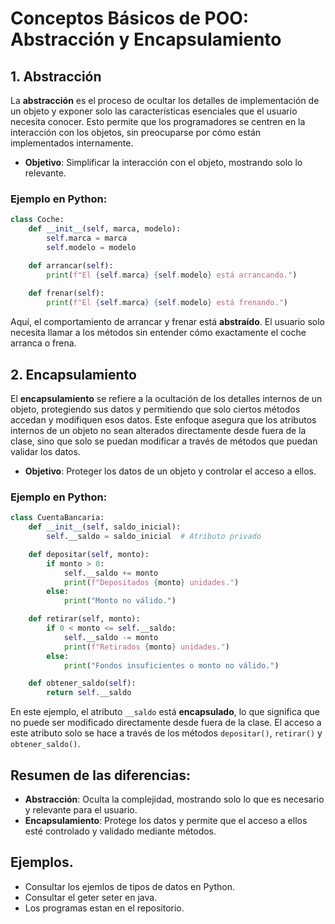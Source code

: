 
# Conceptos Básicos de POO: Abstracción y Encapsulamiento

## 1. Abstracción

La **abstracción** es el proceso de ocultar los detalles de implementación de un objeto y exponer solo las características esenciales que el usuario necesita conocer. Esto permite que los programadores se centren en la interacción con los objetos, sin preocuparse por cómo están implementados internamente.

- **Objetivo**: Simplificar la interacción con el objeto, mostrando solo lo relevante.

### Ejemplo en Python:
```python
class Coche:
    def __init__(self, marca, modelo):
        self.marca = marca
        self.modelo = modelo

    def arrancar(self):
        print(f"El {self.marca} {self.modelo} está arrancando.")
    
    def frenar(self):
        print(f"El {self.marca} {self.modelo} está frenando.")
```
Aquí, el comportamiento de arrancar y frenar está **abstraído**. El usuario solo necesita llamar a los métodos sin entender cómo exactamente el coche arranca o frena.

## 2. Encapsulamiento

El **encapsulamiento** se refiere a la ocultación de los detalles internos de un objeto, protegiendo sus datos y permitiendo que solo ciertos métodos accedan y modifiquen esos datos. Este enfoque asegura que los atributos internos de un objeto no sean alterados directamente desde fuera de la clase, sino que solo se puedan modificar a través de métodos que puedan validar los datos.

- **Objetivo**: Proteger los datos de un objeto y controlar el acceso a ellos.

### Ejemplo en Python:
```python
class CuentaBancaria:
    def __init__(self, saldo_inicial):
        self.__saldo = saldo_inicial  # Atributo privado

    def depositar(self, monto):
        if monto > 0:
            self.__saldo += monto
            print(f"Depositados {monto} unidades.")
        else:
            print("Monto no válido.")

    def retirar(self, monto):
        if 0 < monto <= self.__saldo:
            self.__saldo -= monto
            print(f"Retirados {monto} unidades.")
        else:
            print("Fondos insuficientes o monto no válido.")

    def obtener_saldo(self):
        return self.__saldo
```
En este ejemplo, el atributo `__saldo` está **encapsulado**, lo que significa que no puede ser modificado directamente desde fuera de la clase. El acceso a este atributo solo se hace a través de los métodos `depositar()`, `retirar()` y `obtener_saldo()`.

## Resumen de las diferencias:

- **Abstracción**: Oculta la complejidad, mostrando solo lo que es necesario y relevante para el usuario.
- **Encapsulamiento**: Protege los datos y permite que el acceso a ellos esté controlado y validado mediante métodos.

## Ejemplos.
- Consultar los ejemlos de tipos de datos en Python.
- Consultar el geter seter en java.
- Los programas estan en el repositorio.

